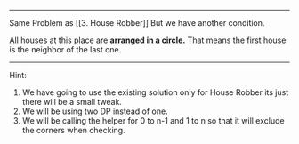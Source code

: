 
---

Same Problem as [[3. House Robber]]
But we have another condition.

All houses at this place are **arranged in a circle.** That means the first house is the neighbor of the last one.

---
Hint:

1. We have going to use the existing solution only for House Robber its just there will be a small tweak.
2. We will be using two DP instead of one.
3. We will be calling the helper for 0 to n-1 and 1 to n so that it will exclude the corners when checking.